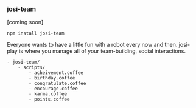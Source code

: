 ### josi-team

[coming soon]

	npm install josi-team

Everyone wants to have a little fun with a robot every now and then. josi-play is where you manage all of your team-building, social interactions.

	- josi-team/
		- scripts/
			- acheivement.coffee
			- birthday.coffee
			- congratulate.coffee
			- encourage.coffee
			- karma.coffee
			- points.coffee